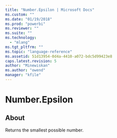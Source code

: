 ```yaml
---
title: "Number.Epsilon | Microsoft Docs"
ms.custom: ""
ms.date: "01/19/2018"
ms.prod: "powerbi"
ms.reviewer: ""
ms.suite: ""
ms.technology: 
  - "mlang"
ms.tgt_pltfrm: ""
ms.topic: "language-reference"
ms.assetid: 51d13954-0d4a-4410-a072-bdc5d99423e8
caps.latest.revision: 5
author: "Minewiskan"
ms.author: "owend"
manager: "kfile"
---
```

# Number.Epsilon

  
## About  
Returns the smallest possible number.  
  
